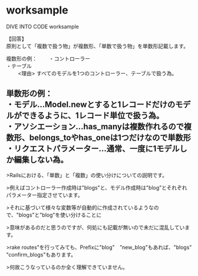 ﻿# worksample
DIVE INTO CODE worksample


【回答】  
原則として「複数で扱う物」が複数形、「単数で扱う物」を単数形記載します。  
  
複数形の例：　　
・コントローラー  
・テーブル  
　　
\<理由\>
すべてのモデルを1つのコントローラー、テーブルで扱う為。  

単数形の例：  
・モデル…Model.newとすると1レコードだけのモデルができるように、1レコード単位で扱う為。  
・アソシエーション…has_manyは複数作れるので複数形、belongs_toやhas_oneは1つだけなので単数形  
・リクエストパラメーター…通常、一度に1モデルしか編集しない為。  
---
\>Railsにおける、「単数」と「複数」の使い分けについての説明です。

\>例えばコントローラー作成時は"blogs"と、モデル作成時は"blog”とそれぞれパラメーター指定させています。

\>それに基づいて様々な変数等が自動的に作成されているようなので、"blogs"と"blog"を使い分けることに

\>意味があるのだと思うのですが、何処にも記載が無いので未だに混乱しています。

\>rake routes"を行ってみても、Prefixに"blog"　”new_blog"もあれば、"blogs" "confirm_blogs"もあります。

\>何故こうなっているのか全く理解できていません。

